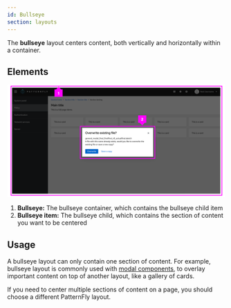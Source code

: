 ```yaml
---
id: Bullseye
section: layouts
---
```

The **bullseye** layout centers content, both vertically and horizontally within a container.

## Elements 

<img src="./img/bullseye-example.png"  alt="PatternFly website screenshot showing modal created with bullseye layout."  width="3330px"/>

1. **Bullseye:** The bullseye container, which contains the bullseye child item
2. **Bullseye item:** The bullseye child, which contains the section of content you want to be centered 

## Usage 

A bullseye layout can only contain one section of content. For example,  bullseye layout is commonly used with [modal components](/components/modal), to overlay important content on top of another layout, like a gallery of cards.

If you need to center multiple sections of content on a page, you should choose a different PatternFly layout.